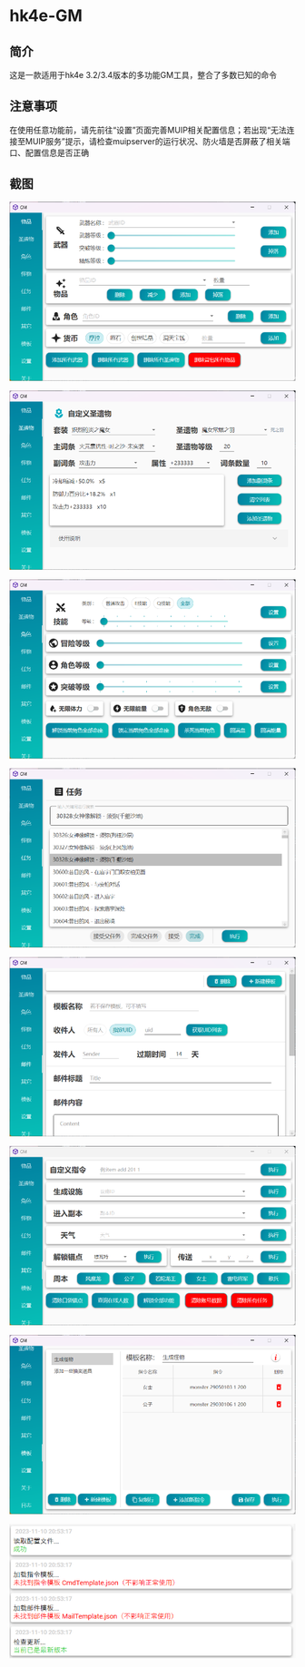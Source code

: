 # hk4e-GM

## 简介

这是一款适用于hk4e 3.2/3.4版本的多功能GM工具，整合了多数已知的命令

## 注意事项

在使用任意功能前，请先前往“设置”页面完善MUIP相关配置信息；若出现“无法连接至MUIP服务”提示，请检查muipserver的运行状况、防火墙是否屏蔽了相关端口、配置信息是否正确

## 截图

![Alt text](imgs/image.png)

![Alt text](imgs/image-1.png)

![Alt text](imgs/image-2.png)

![Alt text](imgs/image-3.png)

![Alt text](imgs/image-4.png)

![Alt text](imgs/image-5.png)

![Alt text](imgs/image-6.png)

![Alt text](imgs/image-8.png)